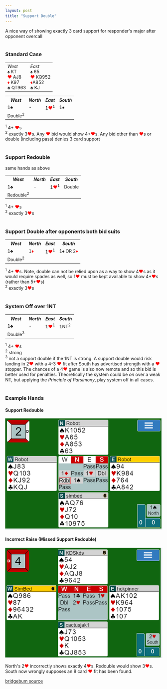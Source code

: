 ```yaml
---
layout: post
title: "Support Double"
---
```


A nice way of showing exactly 3 card support for responder's major after opponent overcall<br><br>

### Standard Case

<table style='width: 350px' >
  <tr>
    <td> <i>West</i><br/>
      &spades; KT<br/>
      <span style='color:red;'>&hearts;</span> AJ8<br/>
      <span style='color:red;'>&diams;</span> K97<br/>
      &clubs; QT963
    </td>
    <td> <i>East</i><br/>
      &spades; 65<br/>
      <span style='color:red;'>&hearts;</span> KQ952<br/>
      <span style='color:red;'>&diams;</span>A852<br/>
      &clubs; KJ
    </td>
  </tr>
</table>
<table >
  <tr>
    <th><i>West</i></th>
    <th><i>North</i></th>
    <th><i>East</i></th>
    <th><i>South</i></th>
  </tr>
  <tr>
    <td>1&clubs;</td>
    <td>-</td>
    <td>1<span style='color:red;'>&hearts;</span><sup>1</sup></td>
    <td>1&spades;</td>
  </tr>
  <tr>
    <td>Double<sup>2</sup></td>
    <td></td>
    <td></td>
    <td></td>
  </tr>
</table>

 <sup>1</sup> 4+ <span style='color:red;'>&hearts;</span>s<br>
 <sup>2</sup> exactly 3<span style='color:red;'>&hearts;</span>s. Any <span style='color:red;'>&hearts;</span> bid would show 4+<span style='color:red;'>&hearts;</span>s. Any bid other than <span style='color:red;'>&hearts;</span>s or double (including pass) denies 3 card support<br><br>

### Support Redouble

same hands as above

<table >
  <tr>
    <th><i>West</i></th>
    <th><i>North</i></th>
    <th><i>East</i></th>
    <th><i>South</i></th>
  </tr>
  <tr>
    <td>1&clubs;</td>
    <td>-</td>
    <td>1<span style='color:red;'>&hearts;</span><sup>1</sup></td>
    <td>Double</td>
  </tr>
  <tr>
    <td>Redouble<sup>2</sup></td>
    <td></td>
    <td></td>
    <td></td>
  </tr>
</table>

 <sup>1</sup> 4+ <span style='color:red;'>&hearts;</span>s<br>
 <sup>2</sup> exactly 3<span style='color:red;'>&hearts;</span>s<br><br>

### Support Double after opponents both bid suits

<table >
  <tr>
    <th><i>West</i></th>
    <th><i>North</i></th>
    <th><i>East</i></th>
    <th><i>South</i></th>
  </tr>
  <tr>
    <td>1&clubs;</td>
    <td>1<span style='color:red;'>&diams;</span></td>
    <td>1<span style='color:red;'>&hearts;</span><sup>1</sup></td>
    <td>1&spades; OR 2<span style='color:red;'>&diams;</span></td>
  </tr>
  <tr>
    <td>Double<sup>2</sup></td>
    <td></td>
    <td></td>
    <td></td>
  </tr>
</table>

 <sup>1</sup> 4+ <span style='color:red;'>&hearts;</span>s. Note, double can not be relied upon as a way to show 4<span style='color:red;'>&hearts;</span>s as it would require spades as well, so 1<span style='color:red;'>&hearts;</span> must be kept available to show 4+<span style='color:red;'>&hearts;</span>s (rather than 5+<span style='color:red;'>&hearts;</span>s)<br>
 <sup>2</sup> exactly 3<span style='color:red;'>&hearts;</span>s<br><br>

### System Off over 1NT

<table >
  <tr>
    <th><i>West</i></th>
    <th><i>North</i></th>
    <th><i>East</i></th>
    <th><i>South</i></th>
  </tr>
  <tr>
    <td>1&clubs;</td>
    <td>-</td>
    <td>1<span style='color:red;'>&hearts;</span><sup>1</sup></td>
    <td>1NT<sup>2</sup></td>
  </tr>
  <tr>
    <td>Double<sup>3</sup></td>
    <td></td>
    <td></td>
    <td></td>
  </tr>
</table>

 <sup>1</sup> 4+ <span style='color:red;'>&hearts;</span>s<br>
 <sup>2</sup> strong<br>
 <sup>3</sup> not a support double if the 1NT is strong. A support double would risk landing in 2<span style='color:red;'>&hearts;</span> with a 4-3 <span style='color:red;'>&hearts;</span> fit after South has advertised strength with a <span style='color:red;'>&hearts;</span> stopper. The chances of a 4<span style='color:red;'>&hearts;</span> game is also now remote and so this bid is better used for penalties. Theoretically the system could be _on_ over a weak NT, but applying the _Principle of Parsimony_, play system off in all cases.<br><br>

### Example Hands

#### Support Redouble

 <img src="/assets/images/support_redouble.png">

<br>

#### Incorrect Raise (Missed Support Redouble)

 <img src="/assets/images/missed_support_redouble.png">

 North's 2<font style='color:red;'>&hearts;</font> incorrectly shows exactly 4<font style='color:red;'>&hearts;</font>s. Redouble would show 3<font style='color:red;'>&hearts;</font>s. South now wrongly supposes an 8 card <font style='color:red;'>&hearts;</font> fit has been found.

[bridgebum source](https://www.bridgebum.com/support_double.php)




